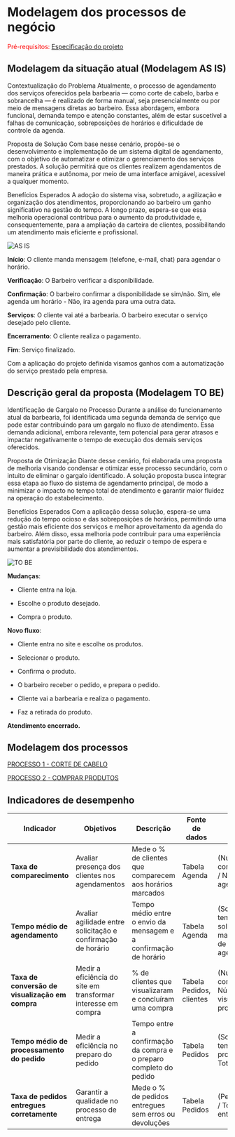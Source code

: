 # Modelagem dos processos de negócio

<span style="color:red">Pré-requisitos: <a href="02-Especificacao.md"> Especificação do projeto</a></span>

## Modelagem da situação atual (Modelagem AS IS)

Contextualização do Problema
Atualmente, o processo de agendamento dos serviços oferecidos pela barbearia — como corte de cabelo, barba e sobrancelha — é realizado de forma manual, seja presencialmente ou por meio de mensagens diretas ao barbeiro. Essa abordagem, embora funcional, demanda tempo e atenção constantes, além de estar suscetível a falhas de comunicação, sobreposições de horários e dificuldade de controle da agenda.

Proposta de Solução
Com base nesse cenário, propõe-se o desenvolvimento e implementação de um sistema digital de agendamento, com o objetivo de automatizar e otimizar o gerenciamento dos serviços prestados. A solução permitirá que os clientes realizem agendamentos de maneira prática e autônoma, por meio de uma interface amigável, acessível a qualquer momento.

Benefícios Esperados
A adoção do sistema visa, sobretudo, a agilização e organização dos atendimentos, proporcionando ao barbeiro um ganho significativo na gestão do tempo. A longo prazo, espera-se que essa melhoria operacional contribua para o aumento da produtividade e, consequentemente, para a ampliação da carteira de clientes, possibilitando um atendimento mais eficiente e profissional.

 ![AS IS](https://github.com/user-attachments/assets/d3836199-07c1-4cc5-a50e-a7e98b13b470)

**Início**: O cliente manda mensagem (telefone, e-mail, chat) para agendar o horário.

**Verificação**: O Barbeiro verificar a disponibilidade.

**Confirmação**: O barbeiro confirmar a disponibilidade se sim/não. Sim, ele agenda um horário - Não, ira agenda para uma outra data.

**Serviços**: O cliente vai até a barbearia. O barbeiro executar o serviço desejado pelo cliente.

**Encerramento**: O cliente realiza o pagamento.

**Fim**: Serviço finalizado. 

Com a aplicação do projeto definida visamos ganhos com a automatização do serviço prestado pela empresa.

## Descrição geral da proposta (Modelagem TO BE)

Identificação de Gargalo no Processo
Durante a análise do funcionamento atual da barbearia, foi identificada uma segunda demanda de serviço que pode estar contribuindo para um gargalo no fluxo de atendimento. Essa demanda adicional, embora relevante, tem potencial para gerar atrasos e impactar negativamente o tempo de execução dos demais serviços oferecidos.

Proposta de Otimização
Diante desse cenário, foi elaborada uma proposta de melhoria visando condensar e otimizar esse processo secundário, com o intuito de eliminar o gargalo identificado. A solução proposta busca integrar essa etapa ao fluxo do sistema de agendamento principal, de modo a minimizar o impacto no tempo total de atendimento e garantir maior fluidez na operação do estabelecimento.

Benefícios Esperados
Com a aplicação dessa solução, espera-se uma redução do tempo ocioso e das sobreposições de horários, permitindo uma gestão mais eficiente dos serviços e melhor aproveitamento da agenda do barbeiro. Além disso, essa melhoria pode contribuir para uma experiência mais satisfatória por parte do cliente, ao reduzir o tempo de espera e aumentar a previsibilidade dos atendimentos. 

![TO BE](https://github.com/user-attachments/assets/f9e58658-4773-481b-84e8-003039748046)

**Mudanças**:
- Cliente entra na loja.

- Escolhe o produto desejado.

- Compra o produto.

**Novo fluxo**:

- Cliente entra no site e escolhe os produtos.

- Selecionar o produto.

- Confirma o produto.

- O barbeiro receber o pedido, e prepara o pedido.

- Cliente vai a barbearia e realiza o pagamento.

- Faz a retirada do produto.

**Atendimento encerrado.**


## Modelagem dos processos

[PROCESSO 1 - CORTE DE CABELO](./processes/processo-1-nome-do-processo.md "Detalhamento do processo 1.")

[PROCESSO 2 - COMPRAR PRODUTOS](./processes/processo-2-nome-do-processo.md "Detalhamento do processo 2.")


## Indicadores de desempenho


| **Indicador** | **Objetivos** | **Descrição** | **Fonte de dados** | **Fórmula de cálculo** |
| ---           | ---           | ---           | ---             | ---             |
| **Taxa de comparecimento** | Avaliar presença dos clientes nos agendamentos | Mede o % de clientes que comparecem aos horários marcados | Tabela Agenda | (Número de comparecimentos / Número total de agendamentos) |
| **Tempo médio de agendamento** | Avaliar agilidade entre solicitação e confirmação de horário| Tempo médio entre o envio da mensagem e a confirmação de horário | Tabela Agenda | (Soma dos tempos entre solicitação e marcação / Total de agendamentos) |
| **Taxa de conversão de visualização em compra** | Medir a eficiência do site em transformar interesse em compra | % de clientes que visualizaram e concluíram uma compra | Tabela Pedidos, clientes | (Número de compras / Número de visualizações de produtos) |
| **Tempo médio de processamento do pedido** | Medir a eficiência no preparo do pedido | Tempo entre a confirmação da compra e o preparo completo do pedido | Tabela Pedidos | (Soma dos tempos de processamento / Total de pedidos) |
| **Taxa de pedidos entregues corretamente** | Garantir a qualidade no processo de entrega | Mede o % de pedidos entregues sem erros ou devoluções | Tabela Pedidos | (Pedidos corretos / Total de pedidos entregues) |
